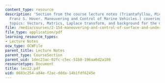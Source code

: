 ```yaml
---
content_type: resource
description: 'Section from the course lecture notes (Triantafyllou, Michael S., and
  Franz S. Hover. Maneuvering and Control of Marine Vehicles.) covering the following
  topics: Vectors, Matrics, Laplace transform, and background for the mapping theorem.'
file: /media/courses/2-154-maneuvering-and-control-of-surface-and-underwater-vehicles-13-49-fall-2004/0683c254a84ef2acddda14b1fdf6245e_lec22.pdf
file_type: application/pdf
learning_resource_types:
- Lecture Notes
ocw_type: OCWFile
parent_title: Lecture Notes
parent_type: CourseSection
parent_uid: 1dec23ac-02fc-c5ec-51b8-196aa6d2a108
resourcetype: Document
title: lec22.pdf
uid: 0683c254-a84e-f2ac-ddda-14b1fdf6245e
---
```

